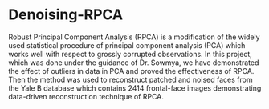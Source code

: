 # Denoising-RPCA

Robust Principal Component Analysis (RPCA) is a modification of the widely used statistical procedure of principal component analysis (PCA) which works well with respect to grossly corrupted observations.
In this project, which was done under the guidance of Dr. Sowmya, we have demonstrated the effect of outliers in data in PCA and proved the effectiveness of RPCA. 
Then the method was used to reconstruct patched and noised faces from the Yale B database which contains 2414 frontal-face images demonstrating data-driven reconstruction technique of RPCA. 
